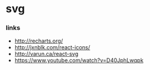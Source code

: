 # svg

### links
- http://recharts.org/
- http://jxnblk.com/react-icons/
- http://varun.ca/react-svg
- https://www.youtube.com/watch?v=D40JphLwqpk
